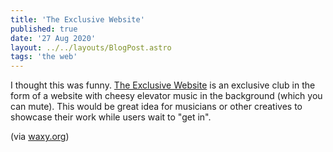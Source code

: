 ```yaml
---
title: 'The Exclusive Website'
published: true
date: '27 Aug 2020'
layout: ../../layouts/BlogPost.astro
tags: 'the web'
---
```


I thought this was funny. [The Exclusive Website](https://exclusive.website/) is an exclusive club in the form of a website with cheesy elevator music in the background (which you can mute). This would be great idea for musicians or other creatives to showcase their work while users wait to "get in".

(via [waxy.org](https://waxy.org/))

